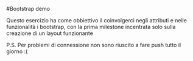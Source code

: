 #Bootstrap demo

Questo esercizio ha come obbiettivo il coinvolgerci negli attributi e nelle funzionalità i bootstrap, con la prima milestone incentrata solo sulla creazione di un layout funzionante

P.S. Per problemi di connessione non sono riuscito a fare push tutto il giorno :(
